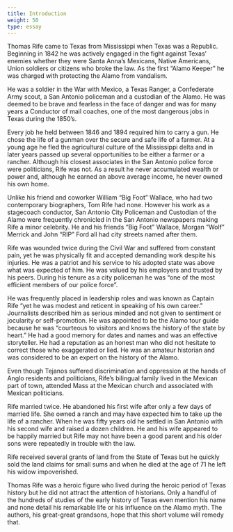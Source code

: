 ```yaml
---
title: Introduction
weight: 50
type: essay
---
```


Thomas Rife came to Texas from Mississippi when Texas was a Republic. Beginning in 1842 he was actively engaged in the fight against Texas’ enemies whether they were Santa Anna’s Mexicans, Native Americans, Union soldiers or citizens who broke the law. As the first “Alamo Keeper” he was charged with protecting the Alamo from vandalism.

He was a soldier in the War with Mexico, a Texas Ranger, a Confederate Army scout, a San Antonio policeman and a custodian of the Alamo. He was deemed to be brave and fearless in the face of danger and was for many years a Conductor of mail coaches, one of the most dangerous jobs in Texas during the 1850’s.

Every job he held between 1846 and 1894 required him to carry a gun. He chose the life of a gunman over the secure and safe life of a farmer. At a young age he fled the agricultural culture of the Mississippi delta and in later years passed up several opportunities to be either a farmer or a rancher. Although his closest associates in the San Antonio police force were politicians, Rife was not. As a result he never accumulated wealth or power and, although he earned an above average income, he never owned his own home.

Unlike his friend and coworker William “Big Foot” Wallace, who had two contemporary biographers, Tom Rife had none. However his work as a stagecoach conductor, San Antonio City Policeman and Custodian of the Alamo were frequently chronicled in the San Antonio newspapers making Rife a minor celebrity. He and his friends “Big Foot” Wallace, Morgan “Wolf” Merrick and John “RIP” Ford all had city streets named after them.

Rife was wounded twice during the Civil War and suffered from constant pain, yet he was physically fit and accepted demanding work despite his injuries. He was a patriot and his service to his adopted state was above what was expected of him. He was valued by his employers and trusted by his peers. During his tenure as a city policeman he was “one of the most efficient members of our police force”.

He was frequently placed in leadership roles and was known as Captain Rife “yet he was modest and reticent in speaking of his own career." Journalists described him as serious minded and not given to sentiment or jocularity or self-promotion. He was appointed to be the Alamo tour guide because he was “courteous to visitors and knows the history of the state by heart.” He had a good memory for dates and names and was an effective storyteller. He had a reputation as an honest man who did not hesitate to correct those who exaggerated or lied. He was an amateur historian and was considered to be an expert on the history of the Alamo.

Even though Tejanos suffered discrimination and oppression at the hands of Anglo residents and politicians, Rife’s bilingual family lived in the Mexican part of town, attended Mass at the Mexican church and associated with Mexican politicians.

Rife married twice. He abandoned his first wife after only a few days of married life. She owned a ranch and may have expected him to take up the life of a rancher. When he was fifty years old he settled in San Antonio with his second wife and raised a dozen children. He and his wife appeared to be happily married but Rife may not have been a good parent and his older sons were repeatedly in trouble with the law.

Rife received several grants of land from the State of Texas but he quickly sold the land claims for small sums and when he died at the age of 71 he left his widow impoverished.

Thomas Rife was a heroic figure who lived during the heroic period of Texas history but he did not attract the attention of historians. Only a handful of the hundreds of studies of the early history of Texas even mention his name and none detail his remarkable life or his influence on the Alamo myth. The authors, his great-great grandsons, hope that this short volume will remedy that.